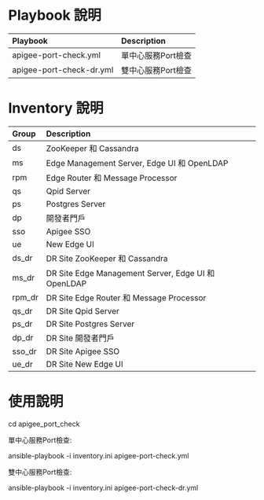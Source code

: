 # Playbook 說明

Playbook                               | Description
:--------------------------------------|:------------------------
apigee-port-check.yml                  | 單中心服務Port檢查
apigee-port-check-dr.yml               | 雙中心服務Port檢查


# Inventory 說明

Group                   | Description
:-----------------------|:---------------------------------------
ds | ZooKeeper 和 Cassandra
ms | Edge Management Server, Edge UI 和 OpenLDAP
rpm | Edge Router 和 Message Processor
qs | Qpid Server
ps | Postgres Server
dp | 開發者門戶
sso | Apigee SSO
ue | New Edge UI
ds_dr | DR Site ZooKeeper 和 Cassandra
ms_dr | DR Site Edge Management Server, Edge UI 和 OpenLDAP
rpm_dr | DR Site Edge Router 和 Message Processor
qs_dr | DR Site Qpid Server
ps_dr | DR Site Postgres Server
dp_dr | DR Site 開發者門戶 
sso_dr | DR Site Apigee SSO
ue_dr | DR Site New Edge UI 


# 使用說明

cd apigee_port_check

單中心服務Port檢查:

ansible-playbook -i inventory.ini apigee-port-check.yml

雙中心服務Port檢查:

ansible-playbook -i inventory.ini apigee-port-check-dr.yml 